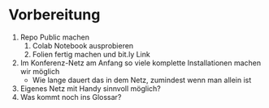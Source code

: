 # Vorbereitung
1. Repo Public machen
   1. Colab Notebook ausprobieren
   1. Folien fertig machen und bit.ly Link
1. Im Konferenz-Netz am Anfang so viele komplette Installationen machen wir möglich
   - Wie lange dauert das in dem Netz, zumindest wenn man allein ist
1. Eigenes Netz mit Handy sinnvoll möglich?
1. Was kommt noch ins Glossar?